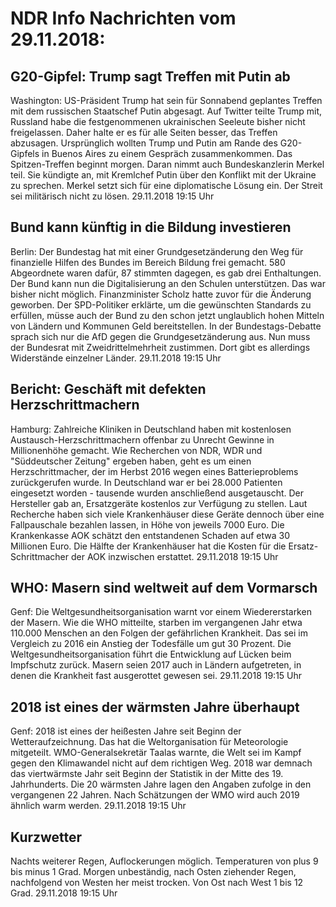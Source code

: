 # NDR Info Nachrichten vom 29.11.2018:


## G20-Gipfel: Trump sagt Treffen mit Putin ab
Washington: US-Präsident Trump hat sein für Sonnabend geplantes Treffen mit dem russischen Staatschef Putin abgesagt. Auf Twitter teilte Trump mit, Russland habe die festgenommenen ukrainischen Seeleute bisher nicht freigelassen. Daher halte er es für alle Seiten besser, das Treffen abzusagen. Ursprünglich wollten Trump und Putin am Rande des G20-Gipfels in Buenos Aires zu einem Gespräch zusammenkommen. Das Spitzen-Treffen beginnt morgen. Daran nimmt auch Bundeskanzlerin Merkel teil. Sie kündigte an, mit Kremlchef Putin über den Konflikt mit der Ukraine zu sprechen. Merkel setzt sich für eine diplomatische Lösung ein. Der Streit sei militärisch nicht zu lösen. 29.11.2018 19:15 Uhr 

## Bund kann künftig in die Bildung investieren
Berlin: Der Bundestag hat mit einer Grundgesetzänderung den Weg  für finanzielle Hilfen des Bundes im Bereich Bildung frei gemacht. 580 Abgeordnete waren dafür, 87 stimmten dagegen, es gab drei Enthaltungen. Der Bund kann nun die Digitalisierung an den Schulen unterstützen. Das war bisher nicht möglich. Finanzminister Scholz hatte zuvor für die Änderung geworben. Der SPD-Politiker erklärte, um die gewünschten Standards zu erfüllen, müsse auch der Bund zu den schon jetzt unglaublich hohen Mitteln von Ländern und Kommunen Geld bereitstellen. In der Bundestags-Debatte sprach sich nur die AfD gegen die Grundgesetzänderung aus. Nun muss der Bundesrat mit Zweidrittelmehrheit zustimmen. Dort gibt es allerdings Widerstände einzelner Länder. 29.11.2018 19:15 Uhr 

## Bericht: Geschäft mit defekten Herzschrittmachern
Hamburg: Zahlreiche Kliniken in Deutschland haben mit kostenlosen Austausch-Herzschrittmachern offenbar zu Unrecht Gewinne in Millionenhöhe gemacht. Wie Recherchen von NDR, WDR und "Süddeutscher Zeitung" ergeben haben, geht es um einen Herzschrittmacher, der im Herbst 2016 wegen eines Batterieproblems zurückgerufen wurde. In Deutschland war er bei 28.000 Patienten eingesetzt worden - tausende wurden anschließend ausgetauscht. Der Hersteller gab an, Ersatzgeräte kostenlos zur Verfügung zu stellen. Laut Recherche haben sich viele Krankenhäuser diese Geräte dennoch über eine Fallpauschale bezahlen lassen, in Höhe von jeweils 7000 Euro. Die Krankenkasse AOK schätzt den entstandenen Schaden auf etwa 30 Millionen Euro. Die Hälfte der Krankenhäuser hat die Kosten für die Ersatz-Schrittmacher der AOK inzwischen erstattet. 29.11.2018 19:15 Uhr 

## WHO: Masern sind weltweit auf dem Vormarsch
Genf:         Die Weltgesundheitsorganisation warnt vor einem Wiedererstarken der Masern. Wie die WHO mitteilte, starben im vergangenen Jahr etwa 110.000 Menschen an den Folgen der  gefährlichen Krankheit. Das sei im Vergleich zu 2016 ein Anstieg der Todesfälle um gut 30 Prozent. Die Weltgesundheitsorganisation führt die Entwicklung auf Lücken beim Impfschutz zurück. Masern seien 2017 auch in Ländern aufgetreten, in denen die Krankheit fast ausgerottet gewesen sei. 29.11.2018 19:15 Uhr 

## 2018 ist eines der wärmsten Jahre überhaupt
Genf: 2018 ist eines der heißesten Jahre seit Beginn der Wetteraufzeichnung. Das hat die Weltorganisation für Meteorologie mitgeteilt. WMO-Generalsekretär Taalas warnte, die Welt sei im Kampf gegen den Klimawandel nicht auf dem richtigen Weg. 2018 war demnach das viertwärmste Jahr seit Beginn der Statistik in der Mitte des 19. Jahrhunderts. Die 20 wärmsten Jahre lagen den Angaben zufolge in den vergangenen 22 Jahren. Nach Schätzungen der WMO wird auch 2019 ähnlich warm werden. 29.11.2018 19:15 Uhr 

## Kurzwetter
Nachts weiterer Regen, Auflockerungen möglich. Temperaturen von plus 9 bis minus 1 Grad. Morgen unbeständig, nach Osten ziehender Regen, nachfolgend von Westen her meist trocken. Von Ost nach West 1 bis 12 Grad. 29.11.2018 19:15 Uhr 
